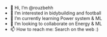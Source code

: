 - 👋 Hi, I’m @rouzbehh
- 👀 I’m interested in bidybuilding and football
- 🌱 I’m currently learning Power system & ML
- 💞️ I’m looking to collaborate on Energy & ML
- 📫 How to reach me: Search on the web :)

<!---
rouzbehh/rouzbehh is a ✨ special ✨ repository because its `README.md` (this file) appears on your GitHub profile.
You can click the Preview link to take a look at your changes.
--->
